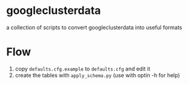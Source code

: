 # googleclusterdata
a collection of scripts to convert googleclusterdata into useful formats

# Flow

1. copy `defaults.cfg.example` to `defaults.cfg` and edit it
2. create the tables with `apply_schema.py` (use with optin -h for help)

